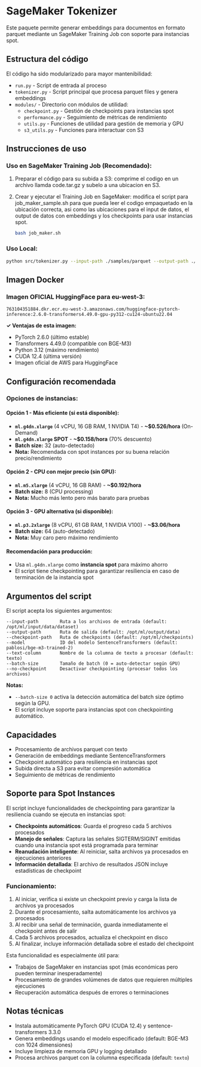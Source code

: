 # SageMaker Tokenizer

Este paquete permite generar embeddings para documentos en formato parquet mediante un SageMaker Training Job con soporte para instancias spot.

## Estructura del código

El código ha sido modularizado para mayor mantenibilidad:

- `run.py` - Script de entrada al proceso
- `tokenizer.py` - Script principal que procesa parquet files y genera embeddings
- `modules/` - Directorio con módulos de utilidad:
  - `checkpoint.py` - Gestión de checkpoints para instancias spot
  - `performance.py` - Seguimiento de métricas de rendimiento
  - `utils.py` - Funciones de utilidad para gestión de memoria y GPU
  - `s3_utils.py` - Funciones para interactuar con S3

## Instrucciones de uso

### Uso en SageMaker Training Job (Recomendado):

1. Preparar el código para su subida a S3: comprime el codigo en un archivo llamda code.tar.gz y subelo a una ubicacion en S3.

2. Crear y ejecutar el Training Job en SageMaker: modifica el script para job_maker_sample.sh para que pueda leer el codigo empaquetado en la ubicación correcta, asi como las ubicaciones para el input de datos, el output de datos con embeddings y los checkpoints para usar instancias spot.
   ```bash
   bash job_maker.sh
   ```

### Uso Local:

```bash
python src/tokenizer.py --input-path ./samples/parquet --output-path ./output --model pablosi/bge-m3-trained-2 --batch-size 0
```

## Imagen Docker

### Imagen OFICIAL HuggingFace para eu-west-3:
```
763104351884.dkr.ecr.eu-west-3.amazonaws.com/huggingface-pytorch-inference:2.6.0-transformers4.49.0-gpu-py312-cu124-ubuntu22.04
```
**✓ Ventajas de esta imagen:**
- PyTorch 2.6.0 (último estable)
- Transformers 4.49.0 (compatible con BGE-M3)
- Python 3.12 (máximo rendimiento)
- CUDA 12.4 (última versión)
- Imagen oficial de AWS para HuggingFace

## Configuración recomendada

### Opciones de instancias:

#### **Opción 1 - Más eficiente (si está disponible):**
- **`ml.g4dn.xlarge`** (4 vCPU, 16 GB RAM, 1 NVIDIA T4) - **~$0.526/hora** (On-Demand)
- **`ml.g4dn.xlarge` SPOT** - **~$0.158/hora** (70% descuento)
- **Batch size:** 32 (auto-detectado)
- **Nota:** Recomendada con spot instances por su buena relación precio/rendimiento

#### **Opción 2 - CPU con mejor precio (sin GPU):**
- **`ml.m5.xlarge`** (4 vCPU, 16 GB RAM) - **~$0.192/hora**
- **Batch size:** 8 (CPU processing)
- **Nota:** Mucho más lento pero más barato para pruebas

#### **Opción 3 - GPU alternativa (si disponible):**
- **`ml.p3.2xlarge`** (8 vCPU, 61 GB RAM, 1 NVIDIA V100) - **~$3.06/hora**
- **Batch size:** 64 (auto-detectado)
- **Nota:** Muy caro pero máximo rendimiento

#### **Recomendación para producción:** 
- Usa `ml.g4dn.xlarge` como **instancia spot** para máximo ahorro
- El script tiene checkpointing para garantizar resiliencia en caso de terminación de la instancia spot

## Argumentos del script

El script acepta los siguientes argumentos:

```
--input-path        Ruta a los archivos de entrada (default: /opt/ml/input/data/dataset)
--output-path       Ruta de salida (default: /opt/ml/output/data)
--checkpoint-path   Ruta de checkpoints (default: /opt/ml/checkpoints)
--model             ID del modelo SentenceTransformers (default: pablosi/bge-m3-trained-2)
--text-column       Nombre de la columna de texto a procesar (default: texto)
--batch-size        Tamaño de batch (0 = auto-detectar según GPU)
--no-checkpoint     Desactivar checkpointing (procesar todos los archivos)
```

**Notas:** 
- `--batch-size 0` activa la detección automática del batch size óptimo según la GPU.
- El script incluye soporte para instancias spot con checkpointing automático.

## Capacidades

- Procesamiento de archivos parquet con texto
- Generación de embeddings mediante SentenceTransformers
- Checkpoint automático para resiliencia en instancias spot
- Subida directa a S3 para evitar compresión automática
- Seguimiento de métricas de rendimiento

## Soporte para Spot Instances

El script incluye funcionalidades de checkpointing para garantizar la resiliencia cuando se ejecuta en instancias spot:

- **Checkpoints automáticos**: Guarda el progreso cada 5 archivos procesados
- **Manejo de señales**: Captura las señales SIGTERM/SIGINT emitidas cuando una instancia spot está programada para terminar
- **Reanudación inteligente**: Al reiniciar, salta archivos ya procesados en ejecuciones anteriores
- **Información detallada**: El archivo de resultados JSON incluye estadísticas de checkpoint

### Funcionamiento:

1. Al iniciar, verifica si existe un checkpoint previo y carga la lista de archivos ya procesados
2. Durante el procesamiento, salta automáticamente los archivos ya procesados
3. Al recibir una señal de terminación, guarda inmediatamente el checkpoint antes de salir
4. Cada 5 archivos procesados, actualiza el checkpoint en disco
5. Al finalizar, incluye información detallada sobre el estado del checkpoint

Esta funcionalidad es especialmente útil para:
- Trabajos de SageMaker en instancias spot (más económicas pero pueden terminar inesperadamente)
- Procesamiento de grandes volúmenes de datos que requieren múltiples ejecuciones
- Recuperación automática después de errores o terminaciones

## Notas técnicas

- Instala automáticamente PyTorch GPU (CUDA 12.4) y sentence-transformers 3.3.0
- Genera embeddings usando el modelo especificado (default: BGE-M3 con 1024 dimensiones)
- Incluye limpieza de memoria GPU y logging detallado
- Procesa archivos parquet con la columna especificada (default: `texto`)
